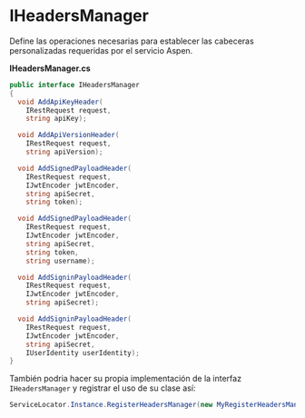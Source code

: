 # IHeadersManager

Define las operaciones necesarias para establecer las cabeceras personalizadas requeridas por el servicio Aspen.

**IHeadersManager.cs**

```c#
public interface IHeadersManager
{
  void AddApiKeyHeader(
    IRestRequest request,
    string apiKey);

  void AddApiVersionHeader(
    IRestRequest request,
    string apiVersion);

  void AddSignedPayloadHeader(
    IRestRequest request,
    IJwtEncoder jwtEncoder,
    string apiSecret,
    string token);

  void AddSignedPayloadHeader(
    IRestRequest request,
    IJwtEncoder jwtEncoder,
    string apiSecret,
    string token,
    string username);

  void AddSigninPayloadHeader(
    IRestRequest request,
    IJwtEncoder jwtEncoder,
    string apiSecret);

  void AddSigninPayloadHeader(
    IRestRequest request,
    IJwtEncoder jwtEncoder,
    string apiSecret,
    IUserIdentity userIdentity);
}
```

También podria hacer su propia implementación de la interfaz `IHeadersManager` y registrar el uso de su clase así:

```c#
ServiceLocator.Instance.RegisterHeadersManager(new MyRegisterHeadersManager());
```

